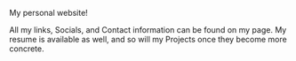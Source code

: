My personal website!

All my links, Socials, and Contact information can be found on my page.
My resume is available as well, and so will my Projects once they become more concrete.
